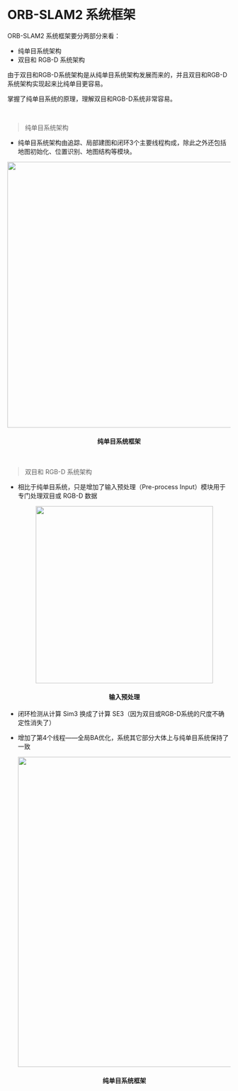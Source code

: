&emsp;
# ORB-SLAM2 系统框架

ORB-SLAM2 系统框架要分两部分来看：
- 纯单目系统架构
- 双目和 RGB-D 系统架构

由于双目和RGB-D系统架构是从纯单目系统架构发展而来的，并且双目和RGB-D系统架构实现起来比纯单目更容易。

掌握了纯单目系统的原理，理解双目和RGB-D系统非常容易。

&emsp;
>纯单目系统架构
- 纯单目系统架构由追踪、局部建图和闭环3个主要线程构成，除此之外还包括地图初始化、位置识别、地图结构等模块。
<div align="center">
    <image src="./imgs/4-1.png" width = 600>
    <h4>纯单目系统框架</h>
</div>

&emsp;
>双目和 RGB-D 系统架构
- 相比于纯单目系统，只是增加了输入预处理（Pre-process Input）模块用于专门处理双目或 RGB-D 数据

    <div align="center">
        <image src="./imgs/4-3.png" width = 400>
        <h4>输入预处理</h>
    </div>


- 闭环检测从计算 Sim3 换成了计算 SE3（因为双目或RGB-D系统的尺度不确定性消失了）
- 增加了第4个线程——全局BA优化，系统其它部分大体上与纯单目系统保持了一致

    <div align="center">
        <image src="./imgs/4-2.png" width = 700>
        <h4>纯单目系统框架</h>
    </div>


